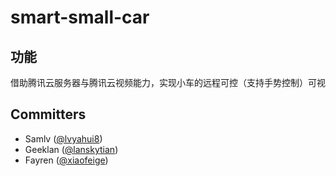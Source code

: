 # smart-small-car

## 功能

借助腾讯云服务器与腾讯云视频能力，实现小车的远程可控（支持手势控制）可视

## Committers

* Samlv ([@lvyahui8](https://github.com/lvyahui8))
* Geeklan ([@lanskytian](https://github.com/lanskytian))
* Fayren ([@xiaofeige](https://github.com/xiaofeige))
